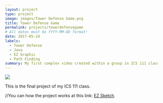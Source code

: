 ```yaml
---
layout: project
type: project
image: images/Tower Defense Game.png
title: Tower Defense Game
permalink: projects/towerdefensegame
# All dates must be YYYY-MM-DD format!
date: 2017-05-24
labels:
  - Tower Defense
  - Java 
  - EZ Graphic
  - Path Finding
summary: My first complex video created within a group in ICS 111 class.
---
```


<img class="ui image" src="{{ site.baseurl }}/images/Tower Defense Project ICS 111.PNG">

This is the final project of my ICS 111 class. 

//You can how the project works at this link: [EZ Sketch](https://www.youtube.com/watch?v=frmWZb9YpKE).

